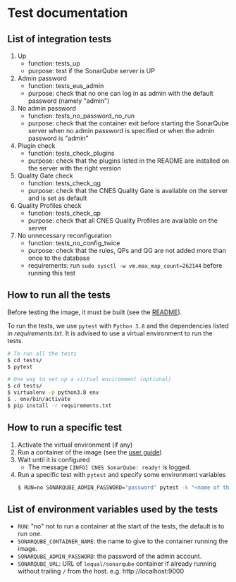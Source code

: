 # Test documentation

## List of integration tests

1. Up
    * function: tests_up
    * purpose: test if the SonarQube server is UP
1. Admin password
    * function: tests_eus_admin
    * purpose: check that no one can log in as admin with the default password (namely "admin")
1. No admin password
    * function: tests_no_password_no_run
    * purpose: check that the container exit before starting the SonarQube server when no admin password is specified or when the admin password is "admin"
1. Plugin check
    * function: tests_check_plugins
    * purpose: check that the plugins listed in the README are installed on the server with the right version
1. Quality Gate check
    * function: tests_check_qg
    * purpose: check that the CNES Quality Gate is available on the server and is set as default
1. Quality Profiles check
    * function: tests_check_qp
    * purpose: check that all CNES Quality Profiles are available on the server
1. No unnecessary reconfiguration
    * function: tests_no_config_twice
    * purpose: check that the rules, QPs and QG are not added more than once to the database
    * requirements: run `sudo sysctl -w vm.max_map_count=262144` before running this test

## How to run all the tests

Before testing the image, it must be built (see the [README](https://github.com/cnescatlab/sonarqube#how-to-build-the-image)).

To run the tests, we use `pytest` with `Python 3.8` and the dependencies listed in _requirements.txt_. It is advised to use a virtual environment to run the tests.

```sh
# To run all the tests
$ cd tests/
$ pytest
```

```sh
# One way to set up a virtual environment (optional)
$ cd tests/
$ virtualenv -p python3.8 env
$ . env/bin/activate
$ pip install -r requirements.txt
```

## How to run a specific test

1. Activate the virtual environment (if any)
1. Run a container of the image (see the [user guide](https://github.com/cnescatlab/sonarqube#user-guide))
1. Wait until it is configured
    * The message `[INFO] CNES SonarQube: ready!` is logged.
1. Run a specific test with `pytest` and specify some environment variables
    ```sh
    $ RUN=no SONARQUBE_ADMIN_PASSWORD="password" pytest -k "<name of the test>"
    ```

## List of environment variables used by the tests

* `RUN`: "no" not to run a container at the start of the tests, the default is to run one.
* `SONARQUBE_CONTAINER_NAME`: the name to give to the container running the image.
* `SONARQUBE_ADMIN_PASSWORD`: the password of the admin account.
* `SONARQUBE_URL`: URL of `lequal/sonarqube` container if already running without trailing `/` from the host. e.g. http://localhost:9000
